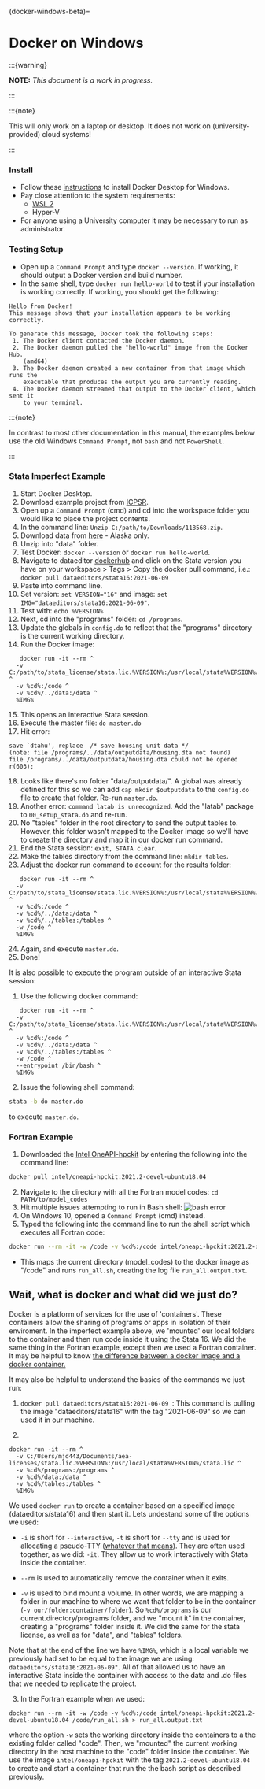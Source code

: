 (docker-windows-beta)=
# Docker on Windows

:::{warning}

**NOTE:** *This document is a work in progress.*

:::

:::{note}

This will only work on a laptop or desktop. It does not work on (university-provided) cloud systems!

:::

### Install

- Follow these [instructions](https://docs.docker.com/docker-for-windows/install/) to install Docker Desktop for Windows.
- Pay close attention to the system requirements:
    - [WSL 2](https://docs.microsoft.com/en-us/windows/wsl/install-win10)
    - Hyper-V
- For anyone using a University computer it may be necessary to run as administrator. 

### Testing Setup

- Open up a `Command Prompt` and type `docker --version`. If working, it should output a Docker version and build number. 
- In the same shell, type `docker run hello-world` to test if your installation is working correctly. If working, you should get the following:
```
Hello from Docker!
This message shows that your installation appears to be working correctly.

To generate this message, Docker took the following steps:
 1. The Docker client contacted the Docker daemon.
 2. The Docker daemon pulled the "hello-world" image from the Docker Hub.
    (amd64)
 3. The Docker daemon created a new container from that image which runs the
    executable that produces the output you are currently reading.
 4. The Docker daemon streamed that output to the Docker client, which sent it
    to your terminal.
```

:::{note}

In contrast to most other documentation in this manual, the  examples below use the old Windows `Command Prompt`, not `bash` and not `PowerShell`.

:::

### Stata Imperfect Example

1. Start Docker Desktop. 
2. Download example project from [ICPSR](https://www.openicpsr.org/openicpsr/tenant/openicpsr/module/aea/workspace?goToPath=/openicpsr/118568&goToLevel=project#).
3. Open up a `Command Prompt` (cmd) and cd into the workspace folder you would like to place the project contents.
4. In the command line: `Unzip C:/path/to/Downloads/118568.zip`.
5. Download data from [here](https://www.icpsr.umich.edu/web/ICPSR/studies/13568/versions/V1/datadocumentation#) - Alaska only.
6. Unzip into "data" folder. 
7. Test Docker: `docker --version` or `docker run hello-world`.
8. Navigate to dataeditor [dockerhub](https://hub.docker.com/u/dataeditors) and click on the Stata version you have on your workspace > Tags > Copy the docker pull command, i.e.: `docker pull dataeditors/stata16:2021-06-09`
9. Paste into command line.
10. Set version: `set VERSION="16"` and image: `set IMG="dataeditors/stata16:2021-06-09"`.
11. Test with: `echo %VERSION%`
12. Next, cd into the "programs" folder: `cd /programs`.
13. Update the globals in `config.do` to reflect that the "programs" directory is the current working directory.
14. Run the Docker image:
```
   docker run -it --rm ^
  -v C:/path/to/stata_license/stata.lic.%VERSION%:/usr/local/stata%VERSION%/stata.lic ^
  -v %cd%:/code ^
  -v %cd%/../data:/data ^
  %IMG% 
```
15. This opens an interactive Stata session. 
16. Execute the master file: `do master.do`
17. Hit error: 
```
save `dtahu', replace  /* save housing unit data */
(note: file /programs/../data/outputdata/housing.dta not found)
file /programs/../data/outputdata/housing.dta could not be opened
r(603);
```
18. Looks like there's no folder "data/outputdata/". A global was already defined for this so we can add `cap mkdir $outputdata` to the `config.do` file to create that folder. Re-run `master.do`.
19. Another error: `command latab is unrecognized`. Add the "latab" package to `00_setup_stata.do` and re-run.
20. No "tables" folder in the root directory to send the output tables to. However, this folder wasn't mapped to the Docker image so we'll have to create the directory and map it in our docker run command.
21. End the Stata session: `exit, STATA clear`.
22. Make the tables directory from the command line: `mkdir tables`.
23. Adjust the docker run command to account for the results folder:
```
   docker run -it --rm ^
  -v C:/path/to/stata_license/stata.lic.%VERSION%:/usr/local/stata%VERSION%/stata.lic ^
  -v %cd%:/code ^
  -v %cd%/../data:/data ^
  -v %cd%/../tables:/tables ^
  -w /code ^
  %IMG% 
```
24. Again, and execute `master.do`. 
25. Done!

It is also possible to execute the program outside of an interactive Stata session:
1. Use the following docker command:
```
   docker run -it --rm ^
  -v C:/path/to/stata_license/stata.lic.%VERSION%:/usr/local/stata%VERSION%/stata.lic ^
  -v %cd%:/code ^
  -v %cd%/../data:/data ^
  -v %cd%/../tables:/tables ^
  -w /code ^
  --entrypoint /bin/bash ^
  %IMG% 
```
2. Issue the following shell command:

```bash
stata -b do master.do
``` 

to execute `master.do`.


### Fortran Example 

1. Downloaded the [Intel OneAPI-hpckit](https://hub.docker.com/r/intel/oneapi-hpckit/tags?page=1&ordering=last_updated) by entering the following into the command line:

```bash
docker pull intel/oneapi-hpckit:2021.2-devel-ubuntu18.04
```

2. Navigate to the directory with all the Fortran model codes: ```cd PATH/to/model_codes```
3. Hit multiple issues attempting to run in Bash shell:
   ![bash error](images/Docker_Error.png)
4. On Windows 10, opened a `Command Prompt` (cmd) instead.
5. Typed the following into the command line to run the shell script which executes all Fortran code:

```bash
docker run --rm -it -w /code -v %cd%:/code intel/oneapi-hpckit:2021.2-devel-ubuntu18.04 /code/run_all.sh > run_all.output.txt
```
   - This maps the current directory (model_codes) to the docker image as "/code" and runs `run_all.sh`, creating the log file `run_all.output.txt`. 



## Wait, what is docker and what did we just do?

Docker is a platform of services for the use of 'containers'. These containers allow the sharing of programs or apps in isolation of their enviroment. In the imperfect example above, we 'mounted' our local folders to the container and then run code inside it using the Stata 16. We did the same thing in the Fortran example, except then we used a Fortran container. It may be helpful to know [the difference between a docker image and a docker container.](https://phoenixnap.com/kb/docker-image-vs-container) 

It may also be helpful to understand the basics of the commands we just run: 

1.  `docker pull dataeditors/stata16:2021-06-09 `: This command is pulling the image "dataeditors/stata16" with the tag "2021-06-09" so we can used it in our machine.

2. 
```
docker run -it --rm ^
  -v C:/Users/mjd443/Documents/aea-licenses/stata.lic.%VERSION%:/usr/local/stata%VERSION%/stata.lic ^
  -v %cd%/programs:/programs ^
  -v %cd%/data:/data ^
  -v %cd%/tables:/tables ^
  %IMG% 

```
We used `docker run` to create a container based on a specified image (dataeditors/stata16) and then start it.  Lets undestand some of the options we used:

- `-i` is short for `--interactive`, `-t` is short for `--tty` and is used for allocating a pseudo-TTY ([whatever that means](https://stackoverflow.com/questions/30137135/confused-about-docker-t-option-to-allocate-a-pseudo-tty)). They are often used together, as we did: `-it`. They allow us to work interactively with Stata inside the container. 

- `--rm` is used to automatically remove the container when it exits.

- `-v` is used to bind mount a volume. In other words, we are mapping a folder in our machine to where we want that folder to be in the container (`-v our/folder:container/folder`). So `%cd%/programs` is our current.directory/programs folder, and we "mount it" in the container, creating a "programs" folder inside it. We did the same for the stata license, as well as for "data", and "tables" folders. 

Note that at the end of the line we have `%IMG%`, which is a local variable we previously had set to be equal to the image we are using: `dataeditors/stata16:2021-06-09"`. All of that allowed us to have an interactive Stata inside the container with access to the data and .do files that we needed to replicate the project.

3. In the Fortran example when we used:

```
docker run --rm -it -w /code -v %cd%:/code intel/oneapi-hpckit:2021.2-devel-ubuntu18.04 /code/run_all.sh > run_all.output.txt
```

where the option `-w` sets the working directory inside the containers to a the existing folder called "code". Then, we "mounted" the current working directory in the host machine to the "code" folder inside the container. We use the image  `intel/oneapi-hpckit` with the tag `2021.2-devel-ubuntu18.04` to create and start a container that run the the bash script as described previously.
